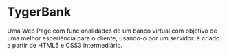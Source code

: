 # TygerBank
 Uma Web Page com funcionalidades de um banco virtual com objetivo de uma melhor esperiência para o cliente, usando-o por um servidor. è criado a partir de HTML5 e CSS3 intermediário.
